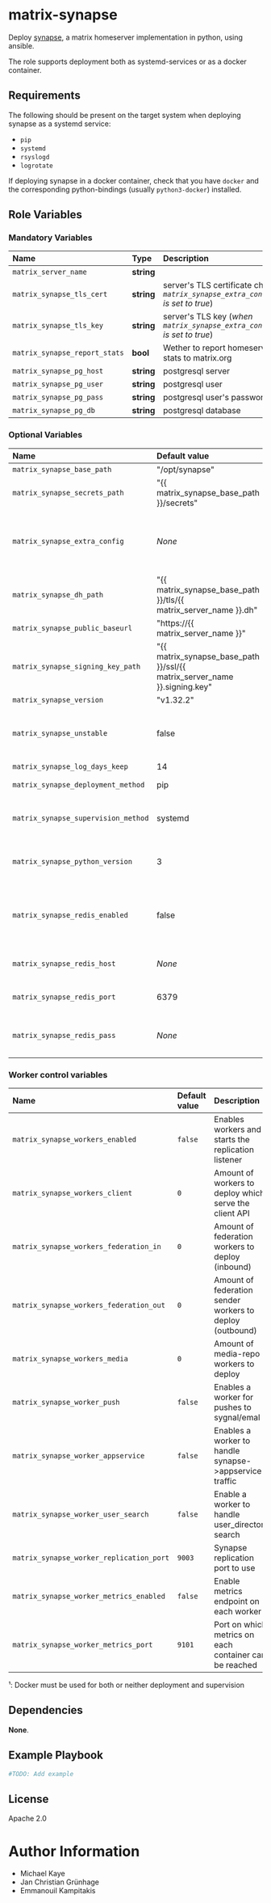 # matrix-synapse

Deploy [synapse](https://github.com/matrix-org/synapse/), a matrix homeserver implementation in python, using ansible.

The role supports deployment both as systemd-services or as a docker container.

## Requirements

The following should be present on the target system when deploying synapse as a systemd service:
* `pip`
* `systemd`
* `rsyslogd`
* `logrotate`

If deploying synapse in a docker container, check that you have `docker` and the corresponding python-bindings (usually
`python3-docker`) installed.

## Role Variables

### Mandatory Variables

| Name                          | Type       | Description                                                                                 |
| :---                          | :---       | :---                                                                                        |
| `matrix_server_name`          | __string__ |                                                                                             |
| `matrix_synapse_tls_cert`     | __string__ | server's TLS certificate chain (_when `matrix_synapse_extra_config.no_tls` is set to true_) |
| `matrix_synapse_tls_key`      | __string__ | server's TLS key (_when `matrix_synapse_extra_config.no_tls` is set to true_)               |
| `matrix_synapse_report_stats` | __bool__   | Wether to report homeserver usage stats to matrix.org                                       |
| `matrix_synapse_pg_host`      | __string__ | postgresql server                                                                           |
| `matrix_synapse_pg_user`      | __string__ | postgresql user                                                                             |
| `matrix_synapse_pg_pass`      | __string__ | postgresql user's password                                                                  |
| `matrix_synapse_pg_db`        | __string__ | postgresql database                                                                         |

### Optional Variables

| Name                                | Default value                                                             | Description                                                                                                                   |
| :---                                | :---                                                                      | :---                                                                                                                          |
| `matrix_synapse_base_path`          | "/opt/synapse"                                                            |                                                                                                                               |
| `matrix_synapse_secrets_path`       | "{{ matrix_synapse_base_path }}/secrets"                                  |                                                                                                                               |
| `matrix_synapse_extra_config`       | _None_                                                                    | configuration parameters as given in the [synapse configuration file](https://github.com/matrix-org/synapse/tree/master/docs) |
| `matrix_synapse_dh_path`            | "{{ matrix_synapse_base_path }}/tls/{{ matrix_server_name }}.dh"          |                                                                                                                               |
| `matrix_synapse_public_baseurl`     | "https://{{ matrix_server_name }}"                                        |                                                                                                                               |
| `matrix_synapse_signing_key_path`   | "{{ matrix_synapse_base_path }}/ssl/{{ matrix_server_name }}.signing.key" |                                                                                                                               |
| `matrix_synapse_version`            | "v1.32.2"                                                                 |                                                                                                                               |
| `matrix_synapse_unstable`           | false                                                                     | when true, release candidate versions are deployed too                                                                        |
| `matrix_synapse_log_days_keep`      | 14                                                                        |                                                                                                                               |
| `matrix_synapse_deployment_method`  | pip                                                                       | Either pip or docker [¹](#footnote_1)                                                                                         |
| `matrix_synapse_supervision_method` | systemd                                                                   | Either systemd, runit or docker [¹](#footnote_1)                                                                              |
| `matrix_synapse_python_version`     | 3                                                                         | Default python version (2, 3) to be used                                                                                      |
| `matrix_synapse_redis_enabled`      | false                                                                     | If synapse should connect to redis (needed for workers)                                                                       |
| `matrix_synapse_redis_host`         | _None_                                                                    | host on which redis is running                                                                                                |
| `matrix_synapse_redis_port`         | 6379                                                                      | port on which redis is running                                                                                                |
| `matrix_synapse_redis_pass`         | _None_                                                                    | password to use to authentificate to redis                                                                                    |


### Worker control variables

| Name                                     | Default value | Description                                              |
| :---                                     | :---          | :---                                                     |
| `matrix_synapse_workers_enabled`         | `false`       | Enables workers and starts the replication listener      |
| `matrix_synapse_workers_client`          | `0`           | Amount of workers to deploy which serve the client API   |
| `matrix_synapse_workers_federation_in`   | `0`           | Amount of federation workers to deploy (inbound)         |
| `matrix_synapse_workers_federation_out`  | `0`           | Amount of federation sender workers to deploy (outbound) |
| `matrix_synapse_workers_media`           | `0`           | Amount of media-repo workers to deploy                   |
| `matrix_synapse_worker_push`             | `false`       | Enables a worker for pushes to sygnal/emal               |
| `matrix_synapse_worker_appservice`       | `false`       | Enables a worker to handle synapse->appservice traffic   |
| `matrix_synapse_worker_user_search`      | `false`       | Enable a worker to handle user_directory search          |
| `matrix_synapse_worker_replication_port` | `9003`        | Synapse replication port to use                          |
| `matrix_synapse_worker_metrics_enabled`  | `false`       | Enable metrics endpoint on each worker                   |
| `matrix_synapse_worker_metrics_port`     | `9101`        | Port on which metrics on each container can be reached   |

<a name="footnote_1">¹</a>: Docker must be used for both or neither deployment and supervision

## Dependencies

__None__.

## Example Playbook

```yaml
#TODO: Add example
```

## License

Apache 2.0

# Author Information

* Michael Kaye
* Jan Christian Grünhage
* Emmanouil Kampitakis
